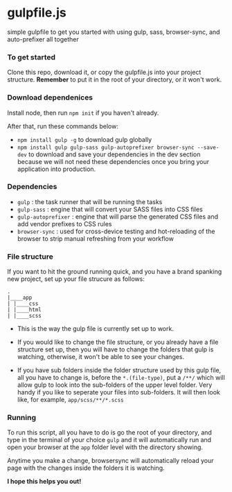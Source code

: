 # gulpfile.js
simple gulpfile to get you started with using gulp, sass, browser-sync, and auto-prefixer all together

### To get started
Clone this repo, download it, or copy the gulpfile.js into your project structure.  **Remember** to put it in the root of your directory, or it won't work.

### Download dependenices
Install node, then run `npm init` if you haven't already.

After that, run these commands below:
<br>
- `npm install gulp -g` to download gulp globally
- `npm install gulp gulp-sass gulp-autoprefixer browser-sync --save-dev` to download and save your dependencies in the dev section because we will not need these dependencies once you bring your application into production.

### Dependencies
- `gulp` : the task runner that will be running the tasks 
- `gulp-sass` : engine that will convert your SASS files into CSS files
- `gulp-autoprefixer` : engine that will parse the generated CSS files and add vendor prefixes to CSS rules
- `browser-sync` : used for cross-device testing and hot-reloading of the browser to strip manual refreshing from your workflow

### File structure
If you want to hit the ground running quick, and you have a brand spanking new project, set up your file strucure as follows:
<br>
```
.
|____app
| |____css
| |____html
| |____scss
```

- This is the way the gulp file is currently set up to work.

- If you would like to change the file structure, or you already have a file structure set up, then you will have to change the folders that gulp is watching, otherwise, it won't be able to see your changes.
- If you have sub folders inside the folder structure used by this gulp file, all you have to change is, before the `*.(file-type)`, put a `/**/` which will allow gulp to look into the sub-folders of the upper level folder.  Very handy if you like to seperate your files into sub-folders. It will then look like, for example, `app/scss/**/*.scss`

### Running
To run this script, all you have to do is go the root of your directory, and type in the terminal of your choice `gulp` and it will automatically run and open your browser at the `app` folder level with the directory showing.

Anytime you make a change, browsersync will automatically reload your page with the changes inside the folders it is watching.

**I hope this helps you out!**

